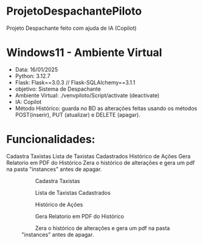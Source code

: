 # ProjetoDespachantePiloto
Projeto Despachante feito com ajuda de IA (Copilot)

# Windows11 - Ambiente Virtual
- Data: 16/01/2025
- Python: 3.12.7
- Flask: Flask==3.0.3 // Flask-SQLAlchemy==3.1.1
- objetivo: Sistema de Despachante
- Ambiente Virtual: ./venvpiloto/Script/activate  (deactivate)
- IA: Copilot
- Método Histórico: guarda no BD as alterações feitas usando os métodos POST(inserir), PUT (atualizar) e DELETE (apagar).

# Funcionalidades:
Cadastra Taxistas
Lista de Taxistas Cadastrados
Histórico de Ações
Gera Relatorio em PDF do Histórico 
Zera o histórico de alterações e gera um pdf na pasta "instances" antes de apagar.

<dl>
    <dd> <p> &emsp; &emsp; Cadastra Taxistas   </p> </dd>
    <dd> <p> &emsp; &emsp; Lista de Taxistas Cadastrados   </p> </dd>
    <dd> <p> &emsp; &emsp; Histórico de Ações   </p> </dd>
    <dd> <p> &emsp; &emsp; Gera Relatorio em PDF do Histórico   </p> </dd>
    <dd> <p> &emsp; &emsp; Zera o histórico de alterações e gera um pdf na pasta "instances" antes de apagar.  </p> </dd>
</dl>



